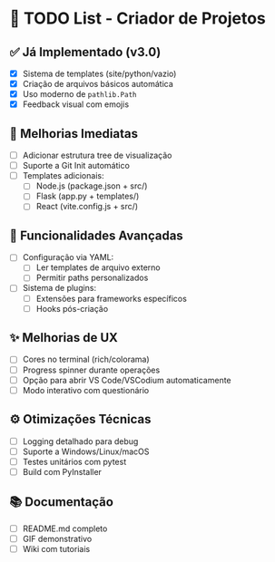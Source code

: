 # 📝 TODO List - Criador de Projetos

## ✅ Já Implementado (v3.0)

- [x] Sistema de templates (site/python/vazio)
- [x] Criação de arquivos básicos automática
- [x] Uso moderno de `pathlib.Path`
- [x] Feedback visual com emojis

## 🚀 Melhorias Imediatas

- [ ] Adicionar estrutura tree de visualização
- [ ] Suporte a Git Init automático
- [ ] Templates adicionais:
  - [ ] Node.js (package.json + src/)
  - [ ] Flask (app.py + templates/)
  - [ ] React (vite.config.js + src/)

## 🔧 Funcionalidades Avançadas

- [ ] Configuração via YAML:
  - [ ] Ler templates de arquivo externo
  - [ ] Permitir paths personalizados
- [ ] Sistema de plugins:
  - [ ] Extensões para frameworks específicos
  - [ ] Hooks pós-criação

## ✨ Melhorias de UX

- [ ] Cores no terminal (rich/colorama)
- [ ] Progress spinner durante operações
- [ ] Opção para abrir VS Code/VSCodium automaticamente
- [ ] Modo interativo com questionário

## ⚙️ Otimizações Técnicas

- [ ] Logging detalhado para debug
- [ ] Suporte a Windows/Linux/macOS
- [ ] Testes unitários com pytest
- [ ] Build com PyInstaller

## 📚 Documentação

- [ ] README.md completo
- [ ] GIF demonstrativo
- [ ] Wiki com tutoriais

